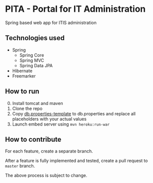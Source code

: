 # PITA - Portal for IT Administration

Spring based web app for ITIS administration

## Technologies used

- Spring
    - Spring Core
    - Spring MVC
    - Spring Data JPA
- Hibernate
- Freemarker

## How to run

0. Install tomcat and maven
1. Clone the repo
2. Copy [db.properties-template](./src/main/resources/db.properties-template) to db.properties and replace all placeholders with your actual values
3. Launch embed server using `mvn heroku:run-war`


## How to contribute

For each feature, create a separate branch.

After a feature is fully implemented and tested, 
create a pull request to `master` branch.

The above process is subject to change.